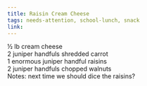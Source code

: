 ```yaml
---
title: Raisin Cream Cheese
tags: needs-attention, school-lunch, snack
link: 
---
```

½ lb cream cheese  
2 juniper handfuls shredded carrot  
1 enormous juniper handful raisins  
2 juniper handfuls chopped walnuts  
Notes: next time we should dice the raisins?


